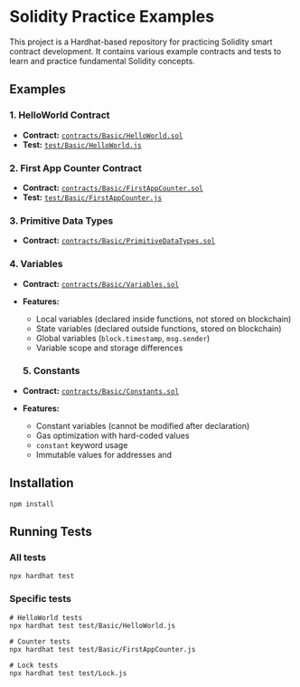 # Solidity Practice Examples

This project is a Hardhat-based repository for practicing Solidity smart contract development. It contains various example contracts and tests to learn and practice fundamental Solidity concepts.

## Examples

### 1. HelloWorld Contract

- **Contract:** [`contracts/Basic/HelloWorld.sol`](contracts/Basic/HelloWorld.sol)
- **Test:** [`test/Basic/HelloWorld.js`](test/Basic/HelloWorld.js)

### 2. First App Counter Contract

- **Contract:** [`contracts/Basic/FirstAppCounter.sol`](contracts/Basic/FirstAppCounter.sol)
- **Test:** [`test/Basic/FirstAppCounter.js`](test/Basic/FirstAppCounter.js)

### 3. Primitive Data Types

- **Contract:** [`contracts/Basic/PrimitiveDataTypes.sol`](contracts/Basic/PrimitiveDataTypes.sol)

### 4. Variables

- **Contract:** [`contracts/Basic/Variables.sol`](contracts/Basic/Variables.sol)
- **Features:**

  - Local variables (declared inside functions, not stored on blockchain)
  - State variables (declared outside functions, stored on blockchain)
  - Global variables (`block.timestamp`, `msg.sender`)
  - Variable scope and storage differences

  ### 5. Constants

- **Contract:** [`contracts/Basic/Constants.sol`](contracts/Basic/Constants.sol)
- **Features:**
  - Constant variables (cannot be modified after declaration)
  - Gas optimization with hard-coded values
  - `constant` keyword usage
  - Immutable values for addresses and

## Installation

```shell
npm install
```

## Running Tests

### All tests

```shell
npx hardhat test
```

### Specific tests

```shell
# HelloWorld tests
npx hardhat test test/Basic/HelloWorld.js

# Counter tests
npx hardhat test test/Basic/FirstAppCounter.js

# Lock tests
npx hardhat test test/Lock.js
```
